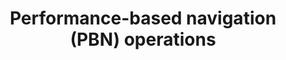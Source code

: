 ---
learningObjectiveId: "062.07.04"
parentId: "062.07"
title: Performance-based navigation (PBN) operations
---